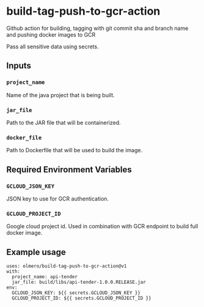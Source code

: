 # build-tag-push-to-gcr-action
Github action for building, tagging with git commit sha and branch name and pushing docker images to GCR

Pass all sensitive data using secrets.

## Inputs

### `project_name`

Name of the java project that is being built.

### `jar_file`

Path to the JAR file that will be containerized.

### `docker_file`

Path to Dockerfile that will be used to build the image.

## Required Environment Variables

### `GCLOUD_JSON_KEY`

JSON key to use for GCR authentication.

### `GCLOUD_PROJECT_ID`

Google cloud project id. Used in combination with GCR endpoint to build full docker image.

## Example usage

```ylm
uses: olmero/build-tag-push-to-gcr-action@v1
with:
  project_name: api-tender
  jar_file: build/libs/api-tender-1.0.0.RELEASE.jar
env:
  GCLOUD_JSON_KEY: ${{ secrets.GCLOUD_JSON_KEY }}
  GCLOUD_PROJECT_ID: ${{ secrets.GCLOUD_PROJECT_ID }}
```
